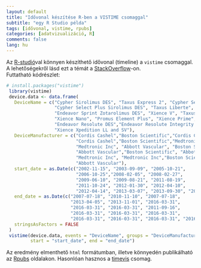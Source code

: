 ```yaml
---
layout: default
title: "Idővonal készítése R-ben a VISTIME csomaggal"
subtitle: "egy R Studio példa"
tags: [idővonal, vistime, rpubs]
categories: [adatvizualizáció, R]
comments: false
lang: hu
---
```

Az [R-studió](https://www.rstudio.com/)val könnyen készíthető idővonal (timeline) a `vistime` csomaggal. A lehetőségekről lásd ezt a témát a [StackOverflow](https://stackoverflow.com/questions/44265512/creating-a-timeline-in-r)-on.  
Futtatható kódrészlet:

```r
# install.packages("vistime")  
 library(vistime)  
 device.data <- data.frame(  
   DeviceName = c("Cypher Sirolimus DES", "Taxus Express 2", "Cypher Select Sirolimus DES",  
                  "Cypher Select Plus Sirolimus DES", "Taxus Liberte", "Endeavor ABT578",  
                  "Endeavor Sprint Zotarolimus DES", "Xience V", "Taxus Element Monrail ION",  
                  "Xience Nano", "Promus Element Plus", "Xience Prime",  
                  "Endeavor Resolute DES","Endeavor Resolute Integrity DES", "Promus Premier", 
                  "Xience Xpedition LL and SV"),  
   DeviceManufacturer = c("Cordis Cashel","Boston Scientific","Cordis Cashel",  
                          "Cordis Cashel","Boston Scientific","Medtronic Inc",  
                          "Medtronic Inc", "Abbott Vascular", "Boston Scientific",  
                          "Abbott Vascular","Boston Scientific", "Abbott Vascular",  
                          "Medtronic Inc", "Medtronic Inc","Boston Scientific", 
                          "Abbott Vascular"),  
   start_date = as.Date(c("2002-11-15", "2003-09-09", "2005-10-21",   
                          "2006-10-25","2008-02-05", "2008-02-27",  
                          "2009-06-10", "2009-08-21", "2011-08-19",  
                          "2011-10-24", "2012-01-30", "2012-04-10",  
                          "2012-04-14", "2013-03-07", "2013-09-30", "2014-02-19")),  
   end_date = as.Date(c("2007-07-18", "2010-11-10", "2007-07-18",  
                        "2013-04-05", "2013-11-01", "2016-03-31",  
                        "2016-03-31", "2016-03-31", "2011-09-16",  
                        "2016-03-31", "2016-03-31", "2016-03-31",  
                        "2016-03-31", "2016-03-31", "2016-03-31", "2016-03-31")),  
   stringsAsFactors = FALSE  
 )  
 vistime(device.data, events = "DeviceName", groups = "DeviceManufacturer",   
         start = "start_date", end = "end_date")
```

Az eredmény elmenthető `html` formátumban, illetve könnyedén publikálható az [Rpubs](http://rpubs.com/ZGFabian/514062) oldalakon. Hasonlóan hasznos a [timevis](https://daattali.com/shiny/timevis-demo/) csomag.

